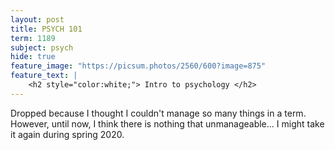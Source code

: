 ```yaml
---
layout: post
title: PSYCH 101
term: 1189
subject: psych
hide: true
feature_image: "https://picsum.photos/2560/600?image=875"
feature_text: |
    <h2 style="color:white;"> Intro to psychology </h2>
---
```


Dropped because I thought I couldn't manage so many things in a term. However, until now, I think there is nothing that unmanageable... I might take it again during spring 2020.
